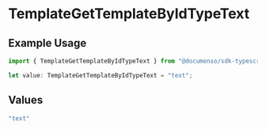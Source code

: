 # TemplateGetTemplateByIdTypeText

## Example Usage

```typescript
import { TemplateGetTemplateByIdTypeText } from "@documenso/sdk-typescript/models/operations";

let value: TemplateGetTemplateByIdTypeText = "text";
```

## Values

```typescript
"text"
```